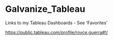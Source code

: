 # Galvanize_Tableau
Links to my Tableau Dashboards - See 'Favorites'

https://public.tableau.com/profile/royce.guerra#!/
